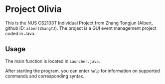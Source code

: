 # Project Olivia

This is the NUS CS2103T Individual Project from Zhang Tongjun (Albert, github ID: `albertZhangTJ`). The project is a GUI event management project coded in Java.


## Usage

The main function is located in `Launcher.java`. 

After starting the program, you can enter `help` for information on supported commands and corresponding syntax. 
  
